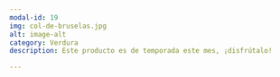 ```yaml
---
modal-id: 19
img: col-de-bruselas.jpg
alt: image-alt
category: Verdura
description: Este producto es de temporada este mes, ¡disfrútalo!

---
```

